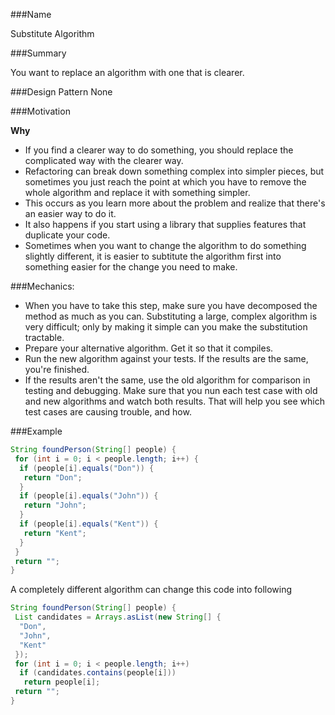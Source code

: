 ###Name

Substitute Algorithm

###Summary

You want to replace an algorithm with one that is clearer.

###Design Pattern
None

###Motivation

**Why**
- If you find a clearer way to do something, you should replace the complicated way with the clearer way.
- Refactoring can break down something complex into simpler pieces, but sometimes you just reach the point at which you have to remove the whole algorithm and replace it with something simpler.
- This occurs as you learn more about the problem and realize that there's an easier way to do it.
- It also happens if you start using a library that supplies features that duplicate your code.
- Sometimes when you want to change the algorithm to do something slightly different, it is easier to subtitute the algorithm first into something easier for the change you need to make.

###Mechanics:

- When you have to take this step, make sure you have decomposed the method as much as you
can. Substituting a large, complex algorithm is very difficult; only by making it simple can you
make the substitution tractable.
- Prepare your alternative algorithm. Get it so that it compiles.
- Run the new algorithm against your tests. If the results are the same, you're finished.
- If the results aren't the same, use the old algorithm for comparison in testing and
debugging. Make sure that you nun each test case with old and new algorithms and watch both
results. That will help you see which test cases are causing trouble, and
how.

###Example

```java
String foundPerson(String[] people) {
 for (int i = 0; i < people.length; i++) {
  if (people[i].equals("Don")) {
   return "Don";
  }
  if (people[i].equals("John")) {
   return "John";
  }
  if (people[i].equals("Kent")) {
   return "Kent";
  }
 }
 return "";
}
```

A completely different algorithm can change this code into following

```java
String foundPerson(String[] people) {
 List candidates = Arrays.asList(new String[] {
  "Don",
  "John",
  "Kent"
 });
 for (int i = 0; i < people.length; i++)
  if (candidates.contains(people[i]))
   return people[i];
 return "";
}
```
